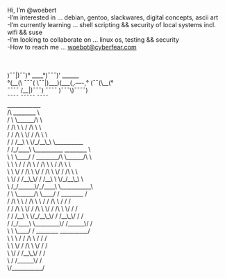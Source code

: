 Hi, I’m @woebert<br>
        -I’m interested in ... debian, gentoo, slackwares, digital concepts, ascii art<br>
        -I’m currently learning ... shell scripting && security of local systems incl. wifi && suse<br>
        -I’m looking to collaborate on ... linux os, testing && security<br>
        -How to reach me ... woebot@cyberfear.com<br><br><br>

<!----
# todo/list<br>
        customize gh<br>
        expand social network<br>
        build my rbL && expand rbLs<br><br><br><br>
-----!>
            )¯¯|)¯¯)°      ____°)¯¯¯)'         ______               <br>
           °(__(\ ¯¯¯( \¯¯|)___)(___(¸.––-,°  (¯¯(\__(°             <br>
                  ¯¯¯¯ /__|)¯¯¯)      ¯¯¯¯  )¯¯¯\)¯¯¯¯)             <br>
                           ¯¯¯¯             ¯¯¯¯¯ ¯¯¯¯             <br>

        ____________<br>
       /\  ________ \<br>
      /  \ \______/\ \<br>
     / /\ \ \  / /\ \ \<br>
    / / /\ \ \/ / /\ \ \<br>
   / / /__\ \ \/_/__\_\ \__________<br>
  / /_/____\ \__________  ________ \<br>
  \ \ \____/ / ________/\ \______/\ \<br>
   \ \ \  / / /\ \  / /\ \ \  / /\ \ \<br>
    \ \ \/ / /\ \ \/ / /\ \ \/ / /\ \ \<br>
     \ \/ / /__\_\/ / /__\ \ \/_/__\_\ \<br>
      \  /_/______\/_/____\ \___________\<br>
      /  \ \______/\ \____/ / ________  /<br>
     / /\ \ \  / /\ \ \  / / /\ \  / / /<br>
    / / /\ \ \/ / /\ \ \/ / /\ \ \/ / /<br>
   / / /__\ \ \/_/__\_\/ / /__\_\/ / /<br>
  / /_/____\ \_________\/ /______\/ /<br>
  \ \ \____/ / ________  __________/<br>
   \ \ \  / / /\ \  / / /<br>
    \ \ \/ / /\ \ \/ / /<br>
     \ \/ / /__\_\/ / /<br>
      \  / /______\/ /<br>
       \/___________/<br>

